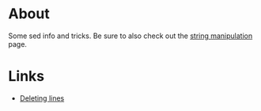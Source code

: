 # About
Some sed info and tricks. Be sure to also check out the [string manipulation](https://github.com/ProfessorKaos64/documents/blob/master/tips-and-tricks/string-manipulation.md) page.

# Links
* [Deleting lines](http://www.theunixschool.com/2012/06/sed-25-examples-to-delete-line-or.html)
